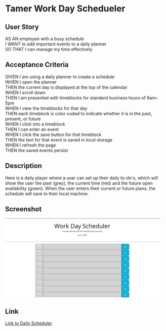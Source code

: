 # Tamer Work Day Schedueler

## User Story

AS AN employee with a busy schedule <br>
I WANT to add important events to a daily planner<br>
SO THAT I can manage my time effectively<br>

## Acceptance Criteria

GIVEN I am using a daily planner to create a schedule<br>
WHEN I open the planner<br>
THEN the current day is displayed at the top of the calendar<br>
WHEN I scroll down<br>
THEN I am presented with timeblocks for standard business hours of 9am&ndash;5pm<br>
WHEN I view the timeblocks for that day<br>
THEN each timeblock is color coded to indicate whether it is in the past, present, or future<br>
WHEN I click into a timeblock<br>
THEN I can enter an event<br>
WHEN I click the save button for that timeblock<br>
THEN the text for that event is saved in local storage<br>
WHEN I refresh the page<br>
THEN the saved events persist<br>

## Description

Here is a daily player where a user can set up their daily to-do's, which will show the user the past (grey), the current time (red) and the future open availability (green). When the user enters their current or future plans, the schedule will save to their local machine.

## Screenshot
![Daily Scheduler Screenshot](<Screenshot 2024-01-22 at 14.46.17.png>)

## Link
<a href="https://tamerbekir.github.io/tamer-work-day-scheduler/">Link to Daily Scheduler</a>